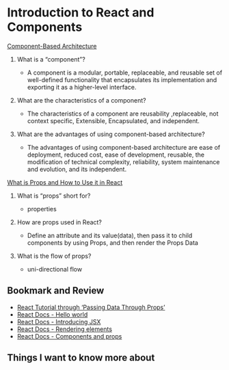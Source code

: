 # Introduction to React and Components

[Component-Based Architecture](https://www.tutorialspoint.com/software_architecture_design/component_based_architecture.htm)

1. What is a “component”?

    - A component is a modular, portable, replaceable, and reusable set of well-defined functionality that encapsulates its implementation and exporting it as a higher-level interface.
    
2. What are the characteristics of a component?

    - The characteristics of a component are reusability ,replaceable, not context specific, Extensible, Encapsulated, and independent.

3. What are the advantages of using component-based architecture?

    - The advantages of using component-based architecture are ease of deployment, reduced cost, ease of development, reusable, the modification of technical complexity, reliability, system maintenance and evolution, and its independent.

[What is Props and How to Use it in React](https://itnext.io/what-is-props-and-how-to-use-it-in-react-da307f500da0#:~:text=%E2%80%9CProps%E2%80%9D%20is%20a%20special%20keyword,way%20from%20parent%20to%20child)

1. What is “props” short for?

    - properties 
    
2. How are props used in React?

    - Define an attribute and its value(data), then pass it to child components by using Props, and then render the Props Data

    
3. What is the flow of props?

    - uni-directional flow


## Bookmark and Review
- [React Tutorial through ‘Passing Data Through Props’](https://reactjs.org/tutorial/tutorial.html)
- [React Docs - Hello world](https://reactjs.org/docs/hello-world.html)
- [React Docs - Introducing JSX](https://reactjs.org/docs/introducing-jsx.html)
- [React Docs - Rendering elements](https://reactjs.org/docs/rendering-elements.html)
- [React Docs - Components and props](https://reactjs.org/docs/components-and-props.html)

## Things I want to know more about